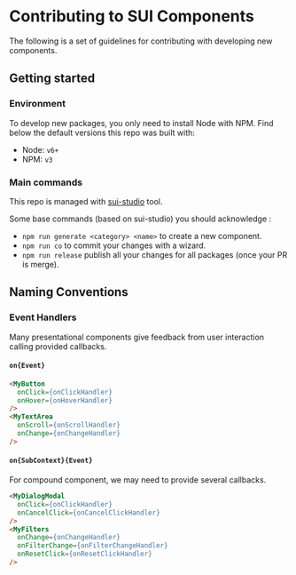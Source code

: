 # Contributing to SUI Components

The following is a set of guidelines for contributing with developing new components.

## Getting started

### Environment

To develop new packages, you only need to install Node with NPM. Find below the default versions this repo was built with:
* Node: `v6+`
* NPM: `v3`

### Main commands

This repo is managed with [sui-studio](https://www.npmjs.com/package/@s-ui/studio) tool.

Some base commands (based on sui-studio) you should acknowledge :

* `npm run generate <category> <name>` to create a new component.
* `npm run co` to commit your changes with a wizard.
* `npm run release` publish all your changes for all packages (once your PR is merge).

## Naming Conventions

### Event Handlers

Many presentational components give feedback from user interaction calling provided callbacks.

#### `on{Event}`

```html
<MyButton
  onClick={onClickHandler}
  onHover={onHoverHandler}
/>
<MyTextArea
  onScroll={onScrollHandler}
  onChange={onChangeHandler}
/>
```

#### `on{SubContext}{Event}`
For compound component, we may need to provide several callbacks.

```html
<MyDialogModal
  onClick={onClickHandler}
  onCancelClick={onCancelClickHandler}
/>
<MyFilters
  onChange={onChangeHandler}
  onFilterChange={onFilterChangeHandler}
  onResetClick={onResetClickHandler}
/>
```

